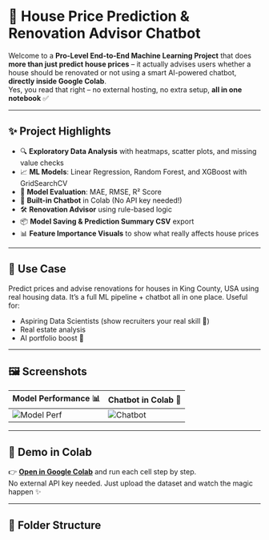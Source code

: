# 🏡 House Price Prediction & Renovation Advisor Chatbot

Welcome to a **Pro-Level End-to-End Machine Learning Project** that does **more than just predict house prices** – it actually advises users whether a house should be renovated or not using a smart AI-powered chatbot, **directly inside Google Colab**.  
Yes, you read that right – no external hosting, no extra setup, **all in one notebook** ✅

---

## ✨ Project Highlights

- 🔍 **Exploratory Data Analysis** with heatmaps, scatter plots, and missing value checks
- 📈 **ML Models**: Linear Regression, Random Forest, and XGBoost with GridSearchCV
- 🧠 **Model Evaluation**: MAE, RMSE, R² Score
- 💬 **Built-in Chatbot** in Colab (No API key needed!)
- 🛠️ **Renovation Advisor** using rule-based logic
- 📦 **Model Saving & Prediction Summary CSV** export
- 📊 **Feature Importance Visuals** to show what really affects house prices

---

## 🧠 Use Case

Predict prices and advise renovations for houses in King County, USA using real housing data. It’s a full ML pipeline + chatbot all in one place. Useful for:

- Aspiring Data Scientists (show recruiters your real skill 💼)
- Real estate analysis
- AI portfolio boost 🚀

---

## 🖼️ Screenshots

| Model Performance 📊 | Chatbot in Colab 💬 |
|---------------------|---------------------|
| ![Model Perf](./screenshots/model_perf.png) | ![Chatbot](./screenshots/chatbot_demo.png) |

---

## 🚀 Demo in Colab

👉 **[Open in Google Colab](https://colab.research.google.com/)** and run each cell step by step.  
No external API key needed. Just upload the dataset and watch the magic happen ✨

---

## 📁 Folder Structure


